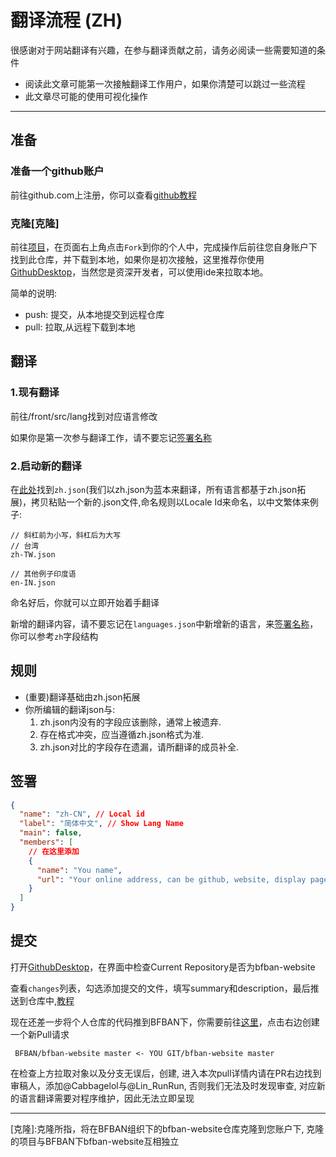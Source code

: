 # 翻译流程 (ZH)

很感谢对于网站翻译有兴趣，在参与翻译贡献之前，请务必阅读一些需要知道的条件

* 阅读此文章可能第一次接触翻译工作用户，如果你清楚可以跳过一些流程
* 此文章尽可能的使用可视化操作
----

## 准备

### 准备一个github账户
前往github.com上注册，你可以查看[github教程](https://docs.github.com/zh/get-started/signing-up-for-github/signing-up-for-a-new-github-account)

### 克隆[克隆]

前往[项目](https://github.com/BFBAN/bfban-website)，在页面右上角点击`Fork`到你的个人中，完成操作后前往您自身账户下找到此仓库，并下载到本地，如果你是初次接触，这里推荐你使用[GithubDesktop]，当然您是资深开发者，可以使用ide来拉取本地。

简单的说明:

- push: 提交，从本地提交到远程仓库
- pull: 拉取,从远程下载到本地


## 翻译

### 1.现有翻译

前往/front/src/lang找到对应语言修改

如果你是第一次参与翻译工作，请不要忘记[签署名称]

### 2.启动新的翻译

在[此处](/front/src/lang/zh_CN.json)找到`zh.json`(我们以zh.json为蓝本来翻译，所有语言都基于zh.json拓展)，拷贝粘贴一个新的.json文件,命名规则以Locale Id来命名，以中文繁体来例子:

```
// 斜杠前为小写，斜杠后为大写
// 台湾
zh-TW.json

// 其他例子印度语
en-IN.json
```

命名好后，你就可以立即开始着手翻译

新增的翻译内容，请不要忘记在`languages.json`中新增新的语言，来[签署名称]，你可以参考`zh`字段结构

## 规则

- (重要)翻译基础由zh.json拓展
- 你所编辑的翻译json与:
  1. zh.json内没有的字段应该删除，通常上被遗弃.
  2. 存在格式冲突，应当遵循zh.json格式为准.
  3. zh.json对比的字段存在遗漏，请所翻译的成员补全.

## 签署

```json
{
  "name": "zh-CN", // Local id
  "label": "简体中文", // Show Lang Name
  "main": false,
  "members": [
    // 在这里添加
    {
      "name": "You name",
      "url": "Your online address, can be github, website, display page"
    }
  ]
}
```

## 提交

打开[GithubDesktop]，在界面中检查Current Repository是否为bfban-website

查看`changes`列表，勾选添加提交的文件，填写summary和description，最后推送到仓库中,[教程](https://docs.github.com/zh/desktop/contributing-and-collaborating-using-github-desktop/making-changes-in-a-branch/pushing-changes-to-github)

现在还差一步将个人仓库的代码推到BFBAN下，你需要前往[这里](https://github.com/BFBAN/bfban-website/pulls)，点击右边创建一个新Pull请求

```
 BFBAN/bfban-website master <- YOU GIT/bfban-website master
```

在检查上方拉取对象以及分支无误后，创建, 进入本次pull详情内请在PR右边找到审稿人，添加@Cabbagelol与@Lin_RunRun, 否则我们无法及时发现审查, 对应新的语言翻译需要对程序维护，因此无法立即呈现

----

[克隆]:克隆所指，将在BFBAN组织下的bfban-website仓库克隆到您账户下, 克隆的项目与BFBAN下bfban-website互相独立

[签署名称]:前往[/front/public/config/languages.json](languages.json)中找到对应语言下添加`members`内容
[GithubDesktop]:https://docs.github.com/zh/get-started/using-github/github-desktop
